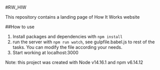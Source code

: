 #RW_HIW

This repository contains a landing page of How It Works website

##How to use

1. Install packages and dependencies with `npm install`
2. run the server with `npm run watch`, see gulpfile.babel.js to rest of the tasks. You can modify the file according your needs.
3. Start working at localhost:3000

Note: this project was created with Node v14.16.1 and npm v6.14.12
